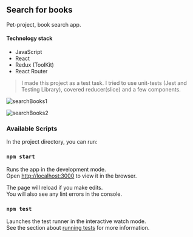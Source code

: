 
## Search for books
Pet-project, book search app.

#### Technology stack
* JavaScript
* React
* Redux (ToolKit)
* React Router

> I made this project as a test task. I tried to use unit-tests (Jest and Testing Library), covered reducer(slice) and a few components.

![searchBooks1](https://github.com/artgaid/image-github/raw/main/searchBooks1.png)

![searchBooks2](https://github.com/artgaid/image-github/raw/main/searchBooks2.png)


### Available Scripts

In the project directory, you can run:

### `npm start`

Runs the app in the development mode.\
Open [http://localhost:3000](http://localhost:3000) to view it in the browser.

The page will reload if you make edits.\
You will also see any lint errors in the console.

### `npm test`

Launches the test runner in the interactive watch mode.\
See the section about [running tests](https://facebook.github.io/create-react-app/docs/running-tests) for more information.


